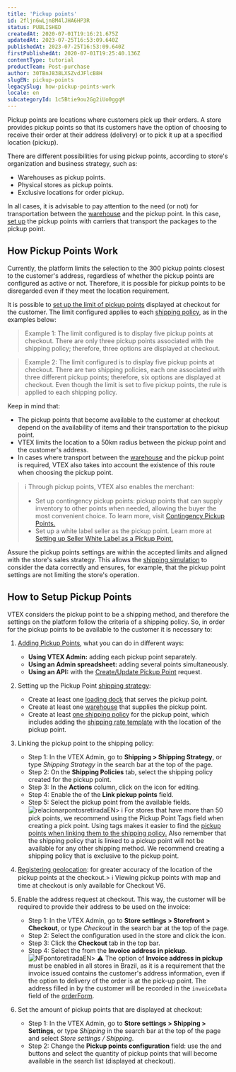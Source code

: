 ```yaml
---
title: 'Pickup points'
id: 2fljn6wLjn8M4lJHA6HP3R
status: PUBLISHED
createdAt: 2020-07-01T19:16:21.675Z
updatedAt: 2023-07-25T16:53:09.640Z
publishedAt: 2023-07-25T16:53:09.640Z
firstPublishedAt: 2020-07-01T19:25:40.136Z
contentType: tutorial
productTeam: Post-purchase
author: 30TBnJ838LXSZvdJFlcB8H
slugEN: pickup-points
legacySlug: how-pickup-points-work
locale: en
subcategoryId: 1c5Btie9ou2Gg2iUo0ggqM
---
```


Pickup points are locations where customers pick up their orders. A store provides pickup points so that its customers have the option of choosing to receive their order at their address (delivery) or to pick it up at a specified location (pickup).

There are different possibilities for using pickup points, according to store's organization and business strategy, such as:

* Warehouses as pickup points.
* Physical stores as pickup points.
* Exclusive locations for order pickup.

In all cases, it is advisable to pay attention to the need (or not) for transportation between the [warehouse](/en/tutorial/warehouse--6oIxvsVDTtGpO7y6zwhGpb) and the pickup point. In this case, [set up](#setup) the pickup points with carriers that transport the packages to the pickup point. 

## How Pickup Points Work

Currently, the platform limits the selection to the 300 pickup points closest to the customer's address, regardless of whether the pickup points are configured as active or not. Therefore, it is possible for pickup points to be disregarded even if they meet the location requirement.

It is possible to [set up the limit of pickup points](#how-to-setup-pickup-points) displayed at checkout for the customer. The limit configured applies to each [shipping policy](/en/tutorial/politica-de-envio--tutorials_140), as in the examples below:

> Example 1: The limit configured is to display five pickup points at checkout. There are only three pickup points associated with the shipping policy; therefore, three options are displayed at checkout.

> Example 2: The limit configured is to display five pickup points at checkout. There are two shipping policies, each one associated with three different pickup points; therefore, six options are displayed at checkout. Even though the limit is set to five pickup points, the rule is applied to each shipping policy.

Keep in mind that:

* The pickup points that become available to the customer at checkout depend on the availability of items and their transportation to the pickup point.
* VTEX limits the location to a 50km radius between the pickup point and the customer's address.
* In cases where transport between the [warehouse](/en/tutorial/warehouse--6oIxvsVDTtGpO7y6zwhGpb) and the pickup point is required, VTEX also takes into account the existence of this route when choosing the pickup point.

> ℹ️ Through pickup points, VTEX also enables the merchant: <body> <ul> <li>Set up contingency pickup points: pickup points that can supply inventory to other points when needed, allowing the buyer the most convenient choice. To learn more, visit [Contingency Pickup Points.](/en/tutorial/creating-a-contingency-pickup-point-to-guarantee-it-as-an-option-at-checkout--3mowqWEfjyM2g6WoWgE0Ao)</li> <li>Set up a white label seller as the pickup point. Learn more at [Setting up Seller White Label as a Pickup Point.](/en/tutorial/setting-up-seller-white-label-as-a-pickup-point--6fSUE2O0taaoKieAaiuc4e)</li> </ul> </body>

Assure the pickup points settings are within the accepted limits and aligned with the store's sales strategy. This allows the [shipping simulation](/en/tutorial/simulador-de-envio--tutorials_144) to consider the data correctly and ensures, for example, that the pickup point settings are not limiting the store's operation. 

## How to Setup Pickup Points

VTEX considers the pickup point to be a shipping method, and therefore the settings on the platform follow the criteria of a shipping policy. So, in order for the pickup points to be available to the customer it is necessary to:

1. [Adding Pickup Points](/en/tutorial/adding-pickup-points--2R5ClQiwe4KoSQgsuiOw4E), what you can do in different ways:
    - **Using VTEX Admin:** adding each pickup point separately.
    - **Using an Admin spreadsheet:** adding several points simultaneously.
    - **Using an API:** with the [Create/Update Pickup Point](https://developers.vtex.com/vtex-rest-api/reference/pickup-points-1#createupdate) request.

2. Setting up the Pickup Point [shipping strategy](/en/tutorial/estrategia-de-envio--58vLBDbjYVQzJ6rRc5QNz3):
    - Create at least one [loading dock](/en/tutorial/managing-loading-docks--7K3FultD8I2cuuA6iyGEiW) that serves the pickup point.
    - Create at least one [warehouse](/en/tutorial/managing-warehouses--tutorials_137) that supplies the pickup point.
    - Create at least [one shipping policy](/en/tutorial/shipping-policy--tutorials_140) for the pickup point, which includes adding the [shipping rate template](/en/tutorial/shipping-rate-template--tutorials_127) with the location of the pickup point.

3. Linking the pickup point to the shipping policy:
    - Step 1: In the VTEX Admin, go to **Shipping > Shipping Strategy**, or type *Shipping Strategy* in the search bar at the top of the page.  
    - Step 2: On the **Shipping Policies** tab, select the shipping policy created for the pickup point.
    - Step 3: In the **Actions** column, click on the <i class="fas fa-pen"></i> icon for editing.
    - Step 4: Enable the <i class="fas fa-toggle-on"></i> of the **Link pickup points** field.
    - Step 5: Select the pickup point from the available fields. ![relacionarpontosretiradaEN](https://cdn.statically.io/gh/vtexdocs/help-center-content/refs/heads/main/docs/en/tutorials/shipping/pickup-points/pickup-points_1.png)> ℹ️ For stores that have more than 50 pick points, we recommend using the Pickup Point Tags field when creating a pick point. Using tags makes it easier to find the [pickup points when linking them to the shipping policy.](/en/tutorial/shipping-policy--tutorials_140#adding-a-shipping-policy) Also remember that the shipping policy that is linked to a pickup point will not be available for any other shipping method. We recommend creating a shipping policy that is exclusive to the pickup point.

4. [Registering geolocation](/en/tutorial/gerenciar-geolocalizacao--tutorials_138): for greater accuracy of the location of the pickup points at the checkout.> ℹ️ Viewing pickup points with map and time at checkout is only available for Checkout V6.

5. Enable the address request at checkout. This way, the customer will be required to provide their address to be used on the invoice:
    - Step 1: In the VTEX Admin, go to **Store settings > Storefront > Checkout**, or type *Checkout* in the search bar at the top of the page.  
    - Step 2: Select the configuration used in the store and click the <i class="fas fa-cog"></i> icon.
    - Step 3: Click the **Checkout** tab in the top bar.
    - Step 4: Select the <i class="fas fa-toggle-on"></i> from the **Invoice address in pickup**.![NFpontoretiradaEN](https://cdn.statically.io/gh/vtexdocs/help-center-content/refs/heads/main/docs/en/tutorials/shipping/pickup-points/pickup-points_2.png)> ⚠️ The option of **Invoice address in pickup** must be enabled in all stores in Brazil, as it is a requirement that the invoice issued contains the customer's address information, even if the option to delivery of the order is at the pick-up point. The address filled in by the customer will be recorded in the `invoiceData` field of the [orderForm](https://developers.vtex.com/vtex-rest-api/reference/orderform-fields#invoicedata).

6. Set the amount of pickup points that are displayed at checkout:
    - Step 1: In the VTEX Admin, go to **Store settings > Shipping > Settings**, or type *Shipping* in the search bar at the top of the page and select *Store settings / Shipping*.    
    - Step 2: Change the **Pickup points configuration** field: use the <i class="far fa-caret-square-up"></i> and <i class="far fa-caret-square-down"></i> buttons and select the quantity of pickup points that will become available in the search list (displayed at checkout).
